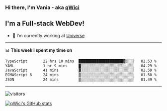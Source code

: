 ### Hi there, I'm Vania - aka [qWici][website]

## I'm a Full-stack WebDev!
- 🔭 I’m currently working at [Universe][universe]

---

📊 **This week I spent my time on**
<!--START_SECTION:waka-->

```txt
TypeScript       22 hrs 10 mins  ████████████████████▓░░░░   82.53 %
YAML             1 hr 9 mins     █░░░░░░░░░░░░░░░░░░░░░░░░   04.29 %
JavaScript       41 mins         ▓░░░░░░░░░░░░░░░░░░░░░░░░   02.59 %
ECMAScript 6     24 mins         ▒░░░░░░░░░░░░░░░░░░░░░░░░   01.50 %
JSON             24 mins         ▒░░░░░░░░░░░░░░░░░░░░░░░░   01.49 %
```

<!--END_SECTION:waka-->

---

![visitors](https://visitor-badge.glitch.me/badge?page_id=qWici)


[![qWici's GitHub stats](https://github-readme-stats.vercel.app/api?username=qWici)](https://github.com/qWici/github-readme-stats)

[website]: https://devkucher.com
[twitter]: https://twitter.com/KucherDev
[linkedin]: https://www.linkedin.com/in/ivankucher
[universe]: https://universeapps.limited
